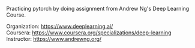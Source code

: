 Practicing pytorch by doing assignment from Andrew Ng's Deep Learning Course.<br>

Organization: https://www.deeplearning.ai/<br>
Coursera: https://www.coursera.org/specializations/deep-learning<br>
Instructor: https://www.andrewng.org/<br>
